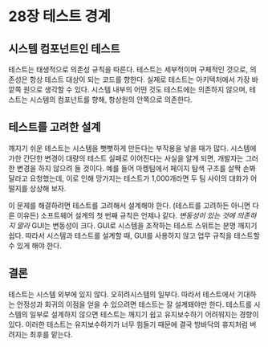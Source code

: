# 28장 테스트 경계
## 시스템 컴포넌트인 테스트
테스트는 태생적으로 의존성 규칙을 따른다.
테스트는 세부적이며 구체적인 것으로, 의존성은 항상 테스트 대상이 되는 코드를 향한다.
실제로 테스트는 아키텍처에서 가장 바깥쪽 원으로 생각할 수 있다.
시스템 내부의 어떤 것도 테스트에는 의존하지 않으며, 테스트는 시스템의 컴포넌트를 향해, 항상원의 안쪽으로 의존한다.

## 테스트를 고려한 설계
깨지기 쉬운 테스트는 시스템을 뻣뻣하게 만든다는 부작용을 낳을 때가 많다.
시스템에 가한 간단한 변경이 대량의 테스트 실패로 이어진다는 사실을 알게 되면, 개발자는 그러한 변경을 하지 않으려 들 것이다.
예를 들어 마켕팀에서 페이지 탐색 구조를 살짝 손봐달라고 요청했는데, 이로 인해 망가지는 테스트가 1,000개라면 두 팀 사이의 대화가 어떨지를 상상해 보자.

이 문제를 해결하려면 테스트를 고려해서 설계해야 한다.
(테스트를 고려하든 아니면 다른 이유든) 소프트웨어 설계의 첫 번째 규칙은 언제나 같다.
*변동성이 있는 것에 의존하지 말라*
GUI는 변동성이 크다. GUI로 시스템을 조작하는 테스트 스위트는 분명 깨지기 쉽다.
따라서 시스템과 테스트를 설계할 때, GUI를 사용하지 않고 업무 규칙을 테스트할 수 있게 해야 한다.

## 결론
테스트는 시스템 외부에 있지 않다.
오히려시스템의 일부다.
따라서 테스트에서 기대하는 안정성과 회귀의 이점을 얻을 수 있으려면 테스트는 잘 설계돼야만 한다.
테스트를 시스템의 일부로 설계하지 않으면 테스트는 깨지기 쉽고 유지보수하기 어려워지는 경향이 있다.
이러한 테스트는 유지보수하기가 너무 힘들기 때문에 결국 방바닥의 휴지처럼 버려지는 최후를 맡는다.
